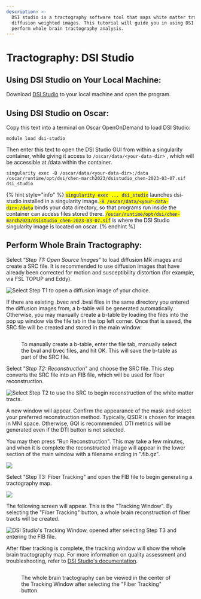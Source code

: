 ```yaml
---
description: >-
  DSI studio is a tractography software tool that maps white matter tracts using
  diffusion weighted images. This tutorial will guide you in using DSI Studio to
  perform whole brain tractography analysis.
---
```


# Tractography: DSI Studio

## Using DSI Studio on Your Local Machine:

Download [DSI Studio](http://dsi-studio.labsolver.org/dsi-studio-download) to your local machine and open the program.&#x20;

## Using DSI Studio on Oscar:&#x20;

Copy this text into a terminal on Oscar OpenOnDemand to load DSI Studio:

`module load dsi-studio`

Then enter this text to open the DSI Studio GUI from within a singularity container, while giving it access to `/oscar/data/<your-data-dir>` , which will be accessible at /data within the container.

`singularity exec -B /oscar/data/<your-data-dir>:/data /oscar/runtime/opt/dsi/chen-march2023/dsistudio_chen-2023-03-07.sif dsi_studio`



{% hint style="info" %}
<mark style="color:blue;">`singularity exec ... dsi_studio`</mark> launches dsi-studio installed in a singularity image.<mark style="color:blue;">`-B /oscar/data/<your-data-dir>:/data`</mark> binds your data directory, so that programs run inside the container can access files stored there. <mark style="color:blue;">`/oscar/runtime/opt/dsi/chen-march2023/dsistudio_chen-2023-03-07.sif`</mark> is where the DSI Studio singularity image is located on oscar.&#x20;
{% endhint %}

## Perform Whole Brain Tractography:&#x20;

Select “_Step T1: Open Source Images_” to load diffusion MR images and create a SRC file. It is recommended to use diffusion images that have already been corrected for motion and susceptibility distortion (for example, via FSL TOPUP and Eddy).&#x20;

![Select Step T1 to open a diffusion image of your choice. ](<../../.gitbook/assets/Screen Shot 2024-02-21 at 2.04.40 PM.png>)

If there are existing .bvec and .bval files in the same directory you entered the diffusion images from, a b-table will be generated automatically. Otherwise, you may manually create a b-table by loading the files into the pop up window via the file tab in the top left corner. Once that is saved, the SRC file will be created and stored in the main window.&#x20;

<figure><img src="../../.gitbook/assets/Screen Shot 2024-02-21 at 2.06.14 PM.png" alt=""><figcaption><p>To manually create a b-table, enter the file tab, manually select the bval and bvec files, and hit OK. This will save the b-table as part of the SRC file. </p></figcaption></figure>

Select "_Step T2: Reconstruction_" and choose the SRC file. This step converts the SRC file into an FIB file, which will be used for fiber reconstruction.&#x20;

![Select Step T2 to use the SRC to begin reconstruction of the white matter tracts. ](<../../.gitbook/assets/Screen Shot 2024-02-21 at 2.16.14 PM.png>)



A new window will appear. Confirm the appearance of the mask and select your preferred reconstruction method. Typically, QSDR is chosen for images in MNI space. Otherwise, GQI is recommended. DTI metrics will be generated even if the DTI button is not selected.&#x20;

You may then press "Run Reconstruction". This may take a few minutes, and when it is complete the reconstructed image will appear in the lower section of the main window with a filename ending in ".fib.gz".

![](<../../.gitbook/assets/Screen Shot 2024-02-21 at 2.19.00 PM.png>)

Select "Step T3: Fiber Tracking" and open the FIB file to begin generating a tractography map.&#x20;

![](<../../.gitbook/assets/Screen Shot 2024-02-21 at 2.46.05 PM.png>)

The following screen will appear. This is the "Tracking Window". By selecting the "Fiber Tracking" button, a whole brain reconstruction of fiber tracts will be created.&#x20;

![DSI Studio's Tracking Window, opened after selecting Step T3 and entering the FIB file. ](<../../.gitbook/assets/Screen Shot 2024-02-21 at 2.48.30 PM.png>)

After fiber tracking is complete, the tracking window will show the whole brain tractography map. For more information on quality assessment and troubleshooting, refer to [DSI Studio's documentation](https://dsi-studio.labsolver.org/doc/gui_t3_whole_brain.html).&#x20;

<figure><img src="../../.gitbook/assets/Screen Shot 2024-02-21 at 3.40.25 PM.png" alt=""><figcaption><p>The whole brain tractography can be viewed in the center of the Tracking Window after selecting the "Fiber Tracking" button. </p></figcaption></figure>
